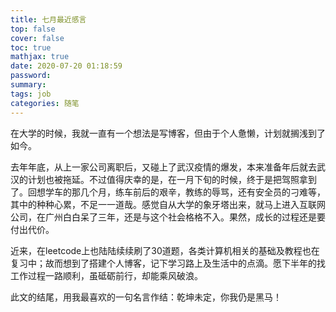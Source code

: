 ```yaml
---
title: 七月最近感言
top: false
cover: false
toc: true
mathjax: true
date: 2020-07-20 01:18:59
password:
summary:
tags: job
categories: 随笔
---
```

在大学的时候，我就一直有一个想法是写博客，但由于个人惫懒，计划就搁浅到了如今。

去年年底，从上一家公司离职后，又碰上了武汉疫情的爆发，本来准备年后就去武汉的计划也被拖延。不过值得庆幸的是，在一月下旬的时候，终于是把驾照拿到了。回想学车的那几个月，练车前后的艰辛，教练的辱骂，还有安全员的刁难等，其中的种种心累，不足一一道哉。感觉自从大学的象牙塔出来，就马上进入互联网公司，在广州白白呆了三年，还是与这个社会格格不入。果然，成长的过程还是要付出代价。

近来，在leetcode上也陆陆续续刷了30道题，各类计算机相关的基础及教程也在复习中；故而想到了搭建个人博客，记下学习路上及生活中的点滴。愿下半年的找工作过程一路顺利，虽砥砺前行，却能乘风破浪。

此文的结尾，用我最喜欢的一句名言作结：乾坤未定，你我仍是黑马！





